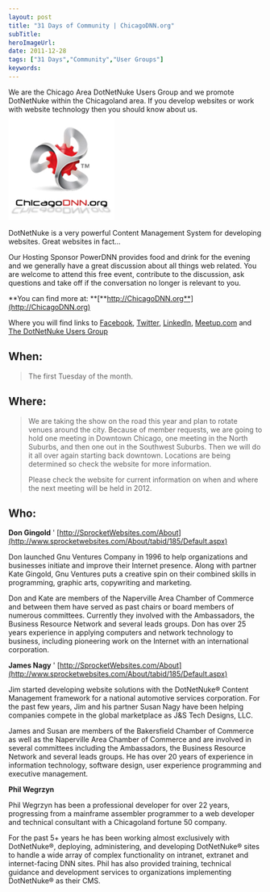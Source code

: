 ```yaml
---
layout: post 
title: "31 Days of Community | ChicagoDNN.org"
subTitle: 
heroImageUrl: 
date: 2011-12-28
tags: ["31 Days","Community","User Groups"]
keywords: 
---
```


We are the Chicago Area DotNetNuke Users Group and we promote DotNetNuke within the Chicagoland area. If you develop websites or work with website technology then you should know about us.[![image](image_thumb5.png "image")](http://csell.net/wp-content/uploads/2011/12/image5.png)

DotNetNuke is a very powerful Content Management System for developing websites. Great websites in fact...

Our Hosting Sponsor PowerDNN provides food and drink for the evening and we generally have a great discussion about all things web related. You are welcome to attend this free event, contribute to the discussion, ask questions and take off if the conversation no longer is relevant to you.

**You can find more at: **[**http://ChicagoDNN.org**](http://ChicagoDNN.org)

Where you will find links to [Facebook](http://www.facebook.com/group.php?gid=126932446746&ref=ts), [Twitter](http://www.Twitter.com/ChicagoDNN), [LinkedIn](http://www.linkedin.com/groups?mostPopular=&gid=2230575), [Meetup.com](http://www.Meetup.com/ChicagoDNN) and [The DotNetNuke Users Group](http://www.dotnetnuke.com/Community/UserGroups/tabid/1074/view/1/id/798/Default.aspx)

## When:
  > The first Tuesday of the month.  

## Where:
  > We are taking the show on the road this year and plan to rotate venues around the city. Because of member requests, we are going to hold one meeting in Downtown Chicago, one meeting in the North Suburbs, and then one out in the Southwest Suburbs. Then we will do it all over again starting back downtown. Locations are being determined so check the website for more information.
> 
> Please check the website for current information on when and where the next meeting will be held in 2012.  

## Who:

**Don Gingold** ' [http://SprocketWebsites.com/About](http://www.sprocketwebsites.com/About/tabid/185/Default.aspx)

Don launched Gnu Ventures Company in 1996 to help organizations and businesses initiate and improve their Internet presence. Along with partner Kate Gingold, Gnu Ventures puts a creative spin on their combined skills in programming, graphic arts, copywriting and marketing.

Don and Kate are members of the Naperville Area Chamber of Commerce and between them have served as past chairs or board members of numerous committees. Currently they involved with the Ambassadors, the Business Resource Network and several leads groups. Don has over 25 years experience in applying computers and network technology to business, including pioneering work on the Internet with an international corporation.

**James Nagy** ' [http://SprocketWebsites.com/About](http://www.sprocketwebsites.com/About/tabid/185/Default.aspx)

Jim started developing website solutions with the DotNetNuke® Content Management framework for a national automotive services corporation. For the past few years, Jim and his partner Susan Nagy have been helping companies compete in the global marketplace as J&S Tech Designs, LLC.

James and Susan are members of the Bakersfield Chamber of Commerce as well as the Naperville Area Chamber of Commerce and are involved in several committees including the Ambassadors, the Business Resource Network and several leads groups. He has over 20 years of experience in information technology, software design, user experience programming and executive management.

**Phil Wegrzyn**

Phil Wegrzyn has been a professional developer for over 22 years, progressing from a mainframe assembler programmer to a web developer and technical consultant with a Chicagoland fortune 50 company.

For the past 5+ years he has been working almost exclusively with DotNetNuke®, deploying, administering, and developing DotNetNuke® sites to handle a wide array of complex functionality on intranet, extranet and internet-facing DNN sites. Phil has also provided training, technical guidance and development services to organizations implementing DotNetNuke® as their CMS.